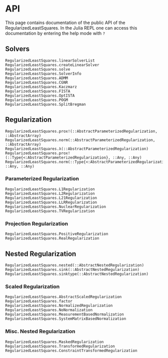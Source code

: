 # API
This page contains documentation of the public API of the RegularizedLeastSquares. In the Julia
REPL one can access this documentation by entering the help mode with `?`

## Solvers
```@docs
RegularizedLeastSquares.linearSolverList
RegularizedLeastSquares.createLinearSolver
RegularizedLeastSquares.solve
RegularizedLeastSquares.SolverInfo
RegularizedLeastSquares.ADMM
RegularizedLeastSquares.CGNR
RegularizedLeastSquares.Kaczmarz
RegularizedLeastSquares.FISTA
RegularizedLeastSquares.OptISTA
RegularizedLeastSquares.POGM
RegularizedLeastSquares.SplitBregman
```

## Regularization
```@docs
RegularizedLeastSquares.prox!(::AbstractParameterizedRegularization, ::AbstractArray)
RegularizedLeastSquares.norm(::AbstractParameterizedRegularization, ::AbstractArray)
RegularizedLeastSquares.λ(::AbstractParameterizedRegularization)
RegularizedLeastSquares.prox!(::Type{<:AbstractParameterizedRegularization}, ::Any, ::Any)
RegularizedLeastSquares.norm(::Type{<:AbstractParameterizedRegularization}, ::Any, ::Any)
```
### Parameterized Regularization
```@docs
RegularizedLeastSquares.L1Regularization
RegularizedLeastSquares.L2Regularization
RegularizedLeastSquares.L21Regularization
RegularizedLeastSquares.LLRRegularization
RegularizedLeastSquares.NuclearRegularization
RegularizedLeastSquares.TVRegularization
```
### Projection Regularization
```@docs
RegularizedLeastSquares.PositiveRegularization
RegularizedLeastSquares.RealRegularization
```
## Nested Regularization
```@docs
RegularizedLeastSquares.nested(::AbstractNestedRegularization)
RegularizedLeastSquares.sink(::AbstractNestedRegularization)
RegularizedLeastSquares.sinktype(::AbstractNestedRegularization)
```
### Scaled Regularization
```@docs
RegularizedLeastSquares.AbstractScaledRegularization
RegularizedLeastSquares.factor
RegularizedLeastSquares.NormalizedRegularization
RegularizedLeastSquares.NoNormalization
RegularizedLeastSquares.MeasurementBasedNormalization
RegularizedLeastSquares.SystemMatrixBasedNormalization
```
### Misc. Nested Regularization
```@docs
RegularizedLeastSquares.MaskedRegularization
RegularizedLeastSquares.TransformedRegularization
RegularizedLeastSquares.ConstraintTransformedRegularization
```